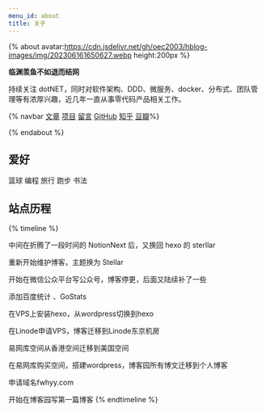 ```yaml
---
menu_id: about
title: 关于
---
```


{% about avatar:https://cdn.jsdelivr.net/gh/oec2003/hblog-images/img/202306161650627.webp height:200px %}

<!-- <img height="32px" alt="oec2003" src="https://cdn.jsdelivr.net/gh/oec2003/hblog-images/img/202201220618157.png"> -->

**临渊羡鱼不如退而结网**

持续关注 dotNET，同时对软件架构、DDD、微服务、docker、分布式、团队管理等有浓厚兴趣，近几年一直从事零代码产品相关工作。

{% navbar [文章](/) [项目](/wiki/) [留言](#comments) [GitHub](https://github.com/oec2003/) [知乎](https://www.zhihu.com/people/oec2003) [豆瓣](https://www.douban.com/people/oec2003/)%}

{% endabout %}

## 爱好

篮球
编程
旅行
跑步
书法

## 站点历程

{% timeline %}
<!-- node 2023 年 06 月 -->
中间在折腾了一段时间的  NotionNext 后，又换回  hexo  的  sterllar
<!-- node 2022 年 02 月 -->
重新开始维护博客，主题换为 Stellar
<!-- node 2018 年 05 月 -->
开始在微信公众平台写公众号，博客停更，后面又陆续补了一些
<!-- node 2016 年 09 月 -->
添加百度统计 、GoStats
<!-- node 2016 年 08 月 -->
在VPS上安装hexo，从wordpress切换到hexo
<!-- node 2015 年 01 月 -->
在Linode申请VPS，博客迁移到Linode东京机房
<!-- node 2013 年01 月 -->
易网库空间从香港空间迁移到美国空间
<!-- node 2011 年 01 月 -->
在易网库购买空间，搭建wordpress，博客园所有博文迁移到个人博客
<!-- node 2010 年 12 月 -->
申请域名fwhyy.com
<!-- node 2006 年 12 月  -->
开始在博客园写第一篇博客
{% endtimeline %}











